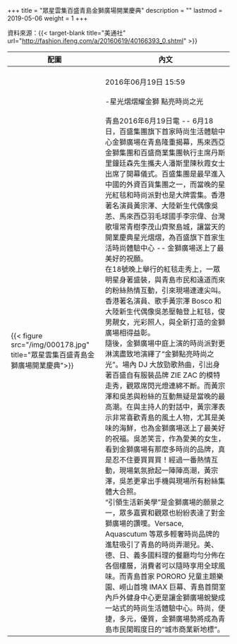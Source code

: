 +++
title = "眾星雲集百盛青島金獅廣場開業慶典"
description = ""
lastmod = 2019-05-06
weight = 1
+++

資料來源：{{< target-blank title="美通社" url="http://fashion.ifeng.com/a/20160619/40166393_0.shtml" >}}



配圖  | 內文 
--------------|-------
{{< figure src="/img/000178.jpg" title="眾星雲集百盛青島金獅廣場開業慶典">}}|<br>2016年06月19日 15:59<br><br>-星光熠熠耀金獅 點亮時尚之光<br><br>青島2016年6月19日電 -- 6月18日，百盛集團旗下首家時尚生活體驗中心金獅廣場在青島隆重揭幕，馬來西亞金獅集團和百盛商業集團執行主席丹斯里鐘廷森先生攜夫人潘斯里陳秋霞女士出席了開幕儀式。百盛集團是最早進入中國的外資百貨集團之一，而當晚的星光紅毯和時尚派對也是大牌雲集。香港著名演員黃宗澤、大陸新生代偶像吳恙、馬來西亞羽毛球國手李宗偉、台灣歌壇常青樹李茂山齊聚島城，讓當天的開業慶典星光熠熠，為百盛旗下首家生活時尚體驗中心 -- 金獅廣場送上了最美好的祝願。<br>在18號晚上舉行的紅毯走秀上，一眾明星身著盛裝，與青島市民和遠道而來的粉絲熱情互動，引來現場連連尖叫。香港著名演員、歌手黃宗澤 Bosco 和大陸新生代偶像吳恙壓軸登上紅毯，俊男靚女，光彩照人，與全新打造的金獅廣場相得益彰。<br>隨後，金獅廣場中庭上演的時尚派對更淋漓盡致地演繹了“金獅點亮時尚之光”。場內 DJ 大放勁歌熱曲，引出身著百盛自有服裝品牌 ZIE ZAC 的模特走秀，觀眾席閃光燈連綿不斷。而黃宗澤和吳恙與粉絲的互動無疑是當晚的最高潮。在與主持人的對話中，黃宗澤表示非常喜歡青島的風土人物，尤其是美味的海鮮，也為金獅廣場送上了最美好的祝福。吳恙笑言，作為愛美的女生，看到金獅廣場有那麼多時尚的品牌，真是忍不住要買買買！經過一番熱情互動，現場氣氛掀起一陣陣高潮，黃宗澤，吳恙更拿出手機與現場所有粉絲集體大合照。<br>“引領生活新美學”是金獅廣場的願景之一，眾多嘉賓和觀眾也紛紛表達了對金獅廣場的讚嘆。Versace, Aquascutum 等眾多輕奢時尚品牌的進駐吸引了青島的時尚弄潮兒。美、德、日、義多國料理的餐廳均勻分佈在各個樓層，消費者可以隨時享用全球風味。而青島首家 PORORO 兒童主題樂園、嶗山首塊 IMAX 巨幕、青島首間室內戶外健身中心更是讓金獅廣場蛻變成一站式的時尚生活體驗中心。時尚，便捷，多元，優質，金獅廣場勢將成為青島市民閑暇度日的“城市商業新地標”。